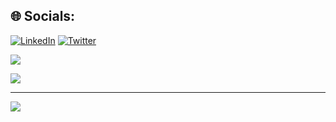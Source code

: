 
## 🌐 Socials:
[![LinkedIn](https://img.shields.io/badge/LinkedIn-%230077B5.svg?logo=linkedin&logoColor=white)](https://linkedin.com/in/www.linkedin.com/in/iamyoungbossy) [![Twitter](https://img.shields.io/badge/Twitter-%231DA1F2.svg?logo=Twitter&logoColor=white)](https://twitter.com/https://twitter.com/TheCodedBoss)

![](https://github-readme-stats.vercel.app/api/top-langs/?username=IAmYoungbossy&theme=dark&hide_border=true&include_all_commits=false&count_private=false&layout=compact)

![](https://github-readme-streak-stats.herokuapp.com/?user=IAmYoungbossy&theme=dark&hide_border=true)

---
[![](https://visitcount.itsvg.in/api?id=IAmYoungbossy&icon=0&color=0)](https://visitcount.itsvg.in)

<!-- Proudly created with GPRM ( https://gprm.itsvg.in ) -->
